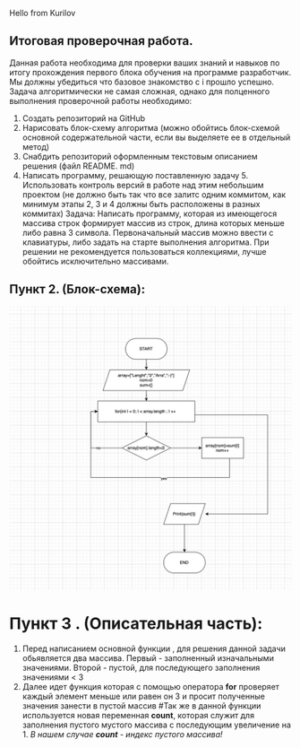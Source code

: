 Hello from Kurilov

## Итоговая проверочная работа.

Данная работа необходима для проверки ваших знаний и навыков по итогу прохождения первого блока обучения
на программе разработчик. Мы должны убедиться что базовое знакомство с і прошло успешно.
Задача алгоритмически не самая сложная, однако для полценного выполнения проверочной работы необходимо:
1. Создать репозиторий на GitHub 
2. Нарисовать блок-схему алгоритма (можно обойтись блок-схемой основной содержательной части, если вы
выделяете ее в отдельный метод)
3. Снабдить репозиторий оформленным текстовым описанием решения (файл README. md)
4. Написать программу, решающую поставленную задачу 5. Использовать контроль версий в работе над этим небольшим проектом (не должно быть так что все залитс
одним коммитом, как минимум этапы 2, 3 и 4 должны быть расположены в разных коммитах) Задача: Написать программу, которая из имеющегося массива строк формирует массив из строк, длина которых меньше либо равна 3 символа. Первоначальный массив можно ввести с клавиатуры, либо задать на старте выполнения алгоритма. При решении не рекомендуется пользоваться коллекциями, лучше обойтись
исключительно массивами.



## Пункт 2. (Блок-схема):
![Блок схема](1.jpeg)


# Пункт 3 . (Описательная часть):

 1. Перед написанием основной функции , для решения данной задачи  обьявляется два массива. 
Первый - заполненный изначальными значениями.
Второй - пустой, для последующего заполнения значениями < 3
 2. Далее идет функция которая с помощью оператора __for__ проверяет каждый элемент меньше или равен он 3 и просит полученные значения занести в пустой массив
#Так же в данной функции используется новая переменная **count**, которая служит для заполнения пустого мустого массива с последующим увеличение на 1. 
*В нашем случае __count__ - индекс пустого массива!* 
